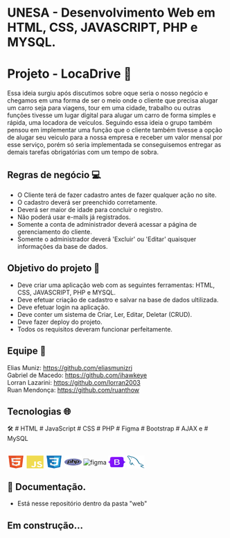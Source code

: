 # UNESA - Desenvolvimento Web em HTML, CSS, JAVASCRIPT, PHP e MYSQL. 

# Projeto - LocaDrive :car:	

Essa ideia surgiu após discutimos sobre oque seria o nosso negócio e chegamos em uma forma de ser o meio onde o cliente que precisa alugar um carro seja para viagens, tour em uma cidade, trabalho ou outras funções tivesse um lugar digital para
alugar um carro de forma simples e rápida, uma locadora de veículos. Seguindo
essa ideia o grupo também pensou em implementar uma função que o cliente também tivesse a opção de alugar seu veiculo para a nossa empresa e receber um valor mensal por
esse serviço, porém só seria implementada se conseguisemos entregar as demais tarefas obrigatórias com um tempo de sobra.

## Regras de negócio 💻
- O Cliente terá de fazer cadastro antes de fazer qualquer ação no site.
- O cadastro deverá ser preenchido corretamente.
- Deverá ser maior de idade para concluir o registro.
- Não poderá usar e-mails já registrados.
- Somente a conta de administrador deverá acessar a página de gerenciamento do cliente.
- Somente o administrador deverá 'Excluir' ou 'Editar' quaisquer informações da base de dados.

## Objetivo do projeto 📍
- Deve criar uma aplicação web com as seguintes ferramentas: HTML, CSS, JAVASCRIPT, PHP e MYSQL.
- Deve efetuar criação de cadastro e salvar na base de dados ultilizada.
- Deve efetuar login na aplicação.
- Deve conter um sistema de Criar, Ler, Editar, Deletar (CRUD).
- Deve fazer deploy do projeto.
- Todos os requisitos deveram funcionar perfeitamente. 


## Equipe 🧒
Elias Muniz: https://github.com/eliasmunizrj <br>
Gabriel de Macedo: https://github.com/ihawkeye <br>
Lorran Lazarini: https://github.com/lorran2003 <br>
Ruan Mendonça: https://github.com/ruanthow <br>



## Tecnologias 🌐

🛠️ # HTML # JavaScript # CSS # PHP # Figma # Bootstrap # AJAX e # MySQL
<div style="display: inline_block"><br>
<img align="center" alt="React" height="30" width="40" src="https://github.com/devicons/devicon/blob/master/icons/html5/html5-original.svg">
<img align="center" alt="Js" height="30" width="40" src="https://raw.githubusercontent.com/devicons/devicon/master/icons/javascript/javascript-plain.svg">
<img align="center" alt="css" height="30" width="40" src="https://github.com/devicons/devicon/blob/master/icons/css3/css3-original.svg">
<img align="center" alt="php" height="30" width="40" src="https://github.com/devicons/devicon/blob/master/icons/php/php-original.svg">
<img align="center" alt="figma" height="30" width="40" src="https://user-images.githubusercontent.com/25181517/189715289-df3ee512-6eca-463f-a0f4-c10d94a06b2f.png">
<img align="center" alt="bootstrap" height="30" width="40" src="https://github.com/devicons/devicon/blob/master/icons/bootstrap/bootstrap-original.svg">
<img align="center" alt="mysql" height="30" width="40" src="https://github.com/devicons/devicon/blob/master/icons/mysql/mysql-original.svg">

## :page_with_curl: Documentação. 
- Está nesse repositório dentro da pasta "web"

## Em construção...
